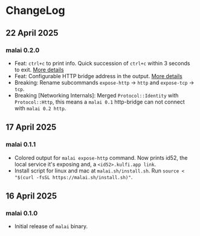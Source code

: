 # ChangeLog

## 22 April 2025

### malai 0.2.0

- Feat: `ctrl+c` to print info. Quick succession of `ctrl+c` within 3 seconds to exit. [More details](https://github.com/kulfi-project/kulfi/discussions/9)
- Feat: Configurable HTTP bridge address in the output. [More details](https://github.com/kulfi-project/kulfi/discussions/17)
- Breaking: Rename subcommands `expose-http` -> `http` and `expose-tcp` -> `tcp`.
- Breaking [Networking Internals]: Merged `Protocol::Identity` with
  `Protocol::Http`, this means a `malai 0.1` http-bridge can not connect with
  `malai 0.2 http`.

## 17 April 2025

### malai 0.1.1

- Colored output for `malai expose-http` command. Now prints id52, the local
  service it's exposing and, a `<id52>.kulfi.app link`.
- Install script for linux and mac at `malai.sh/install.sh`. Run
  `source < "$(curl -fsSL https://malai.sh/install.sh)"`.

## 16 April 2025

### malai 0.1.0

- Initial release of `malai` binary.
